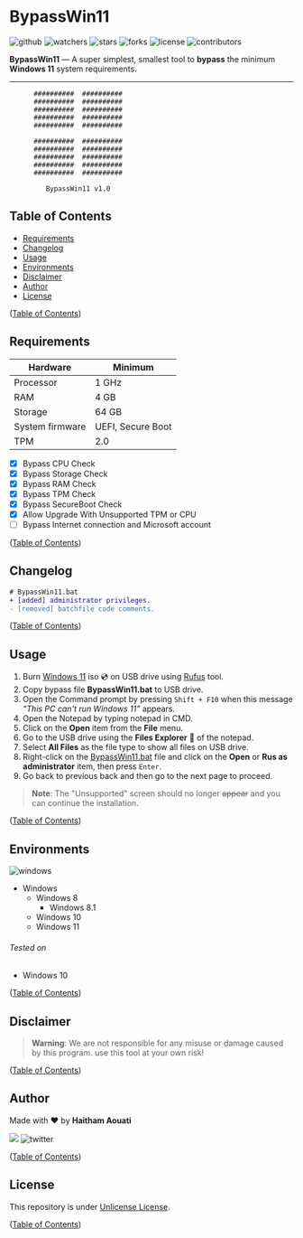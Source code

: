 # BypassWin11

![github](https://badgen.net/badge/icon/github?icon=github&label)
![watchers](https://badgen.net/github/watchers/haithamaouati/BypassWin11)
![stars](https://badgen.net/github/stars/haithamaouati/BypassWin11)
![forks](https://badgen.net/github/forks/haithamaouati/BypassWin11)
![license](https://badgen.net/github/license/haithamaouati/BypassWin11)
![contributors](https://badgen.net/github/contributors/haithamaouati/BypassWin11)

**BypassWin11** — A super simplest, smallest tool to **bypass** the minimum **Windows 11** system requirements.

___

```batchfile
      ##########  ##########
      ##########  ##########
      ##########  ##########
      ##########  ##########
      ##########  ##########

      ##########  ##########
      ##########  ##########
      ##########  ##########
      ##########  ##########
      ##########  ##########

         BypassWin11 v1.0
```

## Table of Contents

- [Requirements](#requirements)
- [Changelog](#changelog)
- [Usage](#usage)
- [Environments](#environments)
- [Disclaimer](#disclaimer)
- [Author](#author)
- [License](#license)

([Table of Contents](#table-of-contents))

## Requirements

Hardware | Minimum
--- | ---
Processor | 1 GHz
RAM | 4 GB
Storage | 64 GB
System firmware | UEFI, Secure Boot
TPM | 2.0

- [x] Bypass CPU Check
- [x] Bypass Storage Check
- [x] Bypass RAM Check
- [x] Bypass TPM Check
- [x] Bypass SecureBoot Check
- [x] Allow Upgrade With Unsupported TPM or CPU
- [ ] Bypass Internet connection and Microsoft account

([Table of Contents](#table-of-contents))

## Changelog

```diff
# BypassWin11.bat
+ [added] administrator privileges.
- [removed] batchfile code comments.
```

([Table of Contents](#table-of-contents))

## Usage

1. Burn [Windows 11](https://www.microsoft.com/en-us/windows/) iso :cd: on USB drive using [Rufus](https://rufus.ie/en/) tool.
2. Copy bypass file **BypassWin11.bat** to USB drive.
3. Open the Command prompt by pressing `Shift + F10` when this message _"This PC can't run Windows 11"_ appears.
4. Open the Notepad by typing notepad in CMD.
5. Click on the **Open** item from the **File** menu.
6. Go to the USB drive using the **Files Explorer** :file_folder: of the notepad.
7. Select **All Files** as the file type to show all files on USB drive.
8. Right-click on the [BypassWin11.bat](https://github.com/haithamaouati/BypassWin11/blob/main/BypassWin11.bat) file and click on the **Open** or **Rus as administrator** item, then press `Enter`.
9. Go back to previous back and then go to the next page to proceed.<br>

> **Note**:
> The "Unsupported" screen should no longer ~~appear~~ and you can continue the installation.

([Table of Contents](#table-of-contents))

## Environments

![windows](https://badgen.net/badge/icon/windows?icon=windows&label)

* Windows
    * Windows 8
      * Windows 8.1
    * Windows 10
    * Windows 11

###### Tested on
- Windows 10

([Table of Contents](#table-of-contents))

## Disclaimer

> **Warning**:
> We are not responsible for any misuse or damage caused by this program. use this tool at your own risk!

([Table of Contents](#table-of-contents))

## Author

Made with :heart: by **Haitham Aouati**

![](https://badgen.net/badge/icon/twitter?icon=twitter&label)
![twitter](https://badgen.net/twitter/follow/haithamaouati)

([Table of Contents](#table-of-contents))

## License

This repository is under [Unlicense License](https://github.com/haithamaouati/BypassTPMCheck-SecureBoot/blob/main/LICENSE).

([Table of Contents](#table-of-contents))
